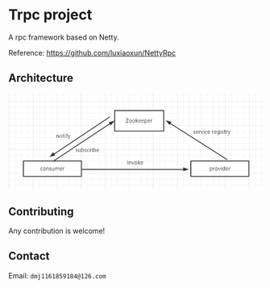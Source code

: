 # Trpc project

A rpc framework based on Netty.

Reference: https://github.com/luxiaoxun/NettyRpc

## Architecture

![Trpc skeleton](doc/skeleton.png)

## Contributing

Any contribution is welcome!

## Contact

Email: `dmj1161859184@126.com`